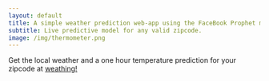 ```yaml
---
layout: default
title: A simple weather prediction web-app using the FaceBook Prophet model.
subtitle: Live predictive model for any valid zipcode.
image: /img/thermometer.png
---
```

Get the local weather and a one hour temperature prediction for your zipcode at [weathing!](http://weathing.herokuapp.com)